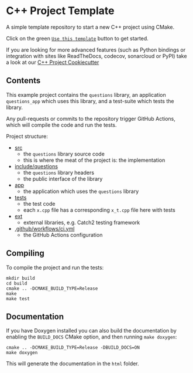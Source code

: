 # C++ Project Template

A simple template repository to start a new C++ project using CMake.

Click on the green [`Use this template`](https://github.com/ssciwr/cpp-project-template/generate) button to get started.

If you are looking for more advanced features (such as Python bindings or integration with sites like ReadTheDocs, codecov, sonarcloud or PyPI)
take a look at our [C++ Project Cookiecutter](https://github.com/ssciwr/cookiecutter-cpp-project)

## Contents

This example project contains the `questions` library,
an application `questions_app` which uses this library,
and a test-suite which tests the library.

Any pull-requests or commits to the repository trigger GitHub Actions,
which will compile the code and run the tests.

Project structure:

- [src](src)
  - the `questions` library source code
  - this is where the meat of the project is: the implementation
- [include/questions](include/questions)
  - the `questions` library headers
  - the public interface of the library
- [app](app)
  - the application which uses the `questions` library
- [tests](tests)
  - the test code
  - each `x.cpp` file has a corresponding `x_t.cpp` file here with tests
- [ext](ext)
  - external libraries, e.g. Catch2 testing framework
- [.github/workflows/ci.yml](.github/workflows/ci.yml)
  - the GitHub Actions configuration

## Compiling

To compile the project and run the tests:

```
mkdir build
cd build
cmake .. -DCMAKE_BUILD_TYPE=Release
make
make test
```

## Documentation

If you have Doxygen installed you can also build the documentation by enabling the `BUILD_DOCS` CMake option, and then running `make doxygen`:

```
cmake .. -DCMAKE_BUILD_TYPE=Release -DBUILD_DOCS=ON
make doxygen
```

This will generate the documentation in the `html` folder.